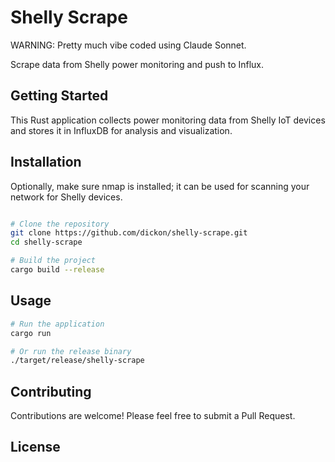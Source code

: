 # Shelly Scrape

WARNING: Pretty much vibe coded using Claude Sonnet.

Scrape data from Shelly power monitoring and push to Influx.

## Getting Started

This Rust application collects power monitoring data from Shelly IoT devices and stores it in InfluxDB for analysis and visualization.

## Installation

Optionally, make sure nmap is installed; it can be used for scanning your 
network for Shelly devices.


```bash

# Clone the repository
git clone https://github.com/dickon/shelly-scrape.git
cd shelly-scrape

# Build the project
cargo build --release
```

## Usage

```bash
# Run the application
cargo run

# Or run the release binary
./target/release/shelly-scrape
```

## Contributing

Contributions are welcome! Please feel free to submit a Pull Request.

## License

<!-- Add license information here -->
